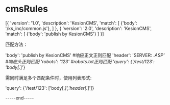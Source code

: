 # cmsRules

[{
    'version': '1.0', 'description': 'KesionCMS',
    'match': 
    [
        {'body': '/ks_inc/common.js'},
    ]
},
{
    'version': '2.0', 'description': 'KesionCMS',
    'match': 
    [
        {'body': 'publish by KesionCMS'}
    ]
}]

匹配方法：

'body': 'publish by KesionCMS' #响应正文正则匹配
'header': 'SERVER: .*ASP' #响应头正则匹配
'robots': '123' #robots.txt正则匹配
'query': {'/test/123': 'body[.*]'} 

需同时满足多个匹配条件时，使用列表形式:

'query': {'/test/123': ['body[.*]','header[.*]']}

-----end----- 
